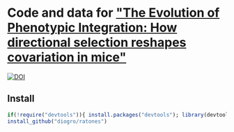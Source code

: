 
# Code and data for ["The Evolution of Phenotypic Integration: How directional selection reshapes covariation in mice"](http://onlinelibrary.wiley.com/doi/10.1111/evo.13304/abstract)

[![DOI](https://zenodo.org/badge/35047728.svg)](https://zenodo.org/badge/latestdoi/35047728)



## Install

```r
if(!require("devtools")){ install.packages("devtools"); library(devtools)}
install_github("diogro/ratones")
```
